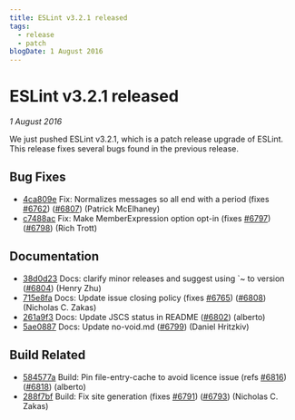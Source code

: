 ```yaml
---
title: ESLint v3.2.1 released
tags:
  - release
  - patch
blogDate: 1 August 2016
---
```

# ESLint v3.2.1 released

_1 August 2016_

We just pushed ESLint v3.2.1, which is a patch release upgrade of ESLint. This release  fixes several bugs found in the previous release.










## Bug Fixes


* [4ca809e](https://github.com/eslint/eslint/commit/4ca809e) Fix: Normalizes messages so all end with a period (fixes [#6762](https://github.com/eslint/eslint/issues/6762)) ([#6807](https://github.com/eslint/eslint/issues/6807)) (Patrick McElhaney)
* [c7488ac](https://github.com/eslint/eslint/commit/c7488ac) Fix: Make MemberExpression option opt-in (fixes [#6797](https://github.com/eslint/eslint/issues/6797)) ([#6798](https://github.com/eslint/eslint/issues/6798)) (Rich Trott)




## Documentation


* [38d0d23](https://github.com/eslint/eslint/commit/38d0d23) Docs: clarify minor releases and suggest using `~ to version ([#6804](https://github.com/eslint/eslint/issues/6804)) (Henry Zhu)
* [715e8fa](https://github.com/eslint/eslint/commit/715e8fa) Docs: Update issue closing policy (fixes [#6765](https://github.com/eslint/eslint/issues/6765)) ([#6808](https://github.com/eslint/eslint/issues/6808)) (Nicholas C. Zakas)
* [261a9f3](https://github.com/eslint/eslint/commit/261a9f3) Docs: Update JSCS status in README ([#6802](https://github.com/eslint/eslint/issues/6802)) (alberto)
* [5ae0887](https://github.com/eslint/eslint/commit/5ae0887) Docs: Update no-void.md ([#6799](https://github.com/eslint/eslint/issues/6799)) (Daniel Hritzkiv)






## Build Related


* [584577a](https://github.com/eslint/eslint/commit/584577a) Build: Pin file-entry-cache to avoid licence issue (refs [#6816](https://github.com/eslint/eslint/issues/6816)) ([#6818](https://github.com/eslint/eslint/issues/6818)) (alberto)
* [288f7bf](https://github.com/eslint/eslint/commit/288f7bf) Build: Fix site generation (fixes [#6791](https://github.com/eslint/eslint/issues/6791)) ([#6793](https://github.com/eslint/eslint/issues/6793)) (Nicholas C. Zakas)
